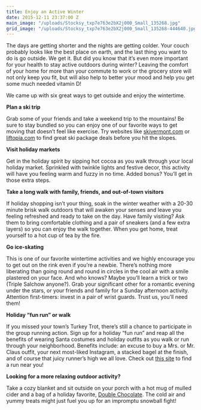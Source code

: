 ```yaml
---
title: Enjoy an Active Winter
date: 2015-12-11 23:37:00 Z
main_image: "/uploads/Stocksy_txp7e763e2bX2j000_Small_135268.jpg"
grid_image: "/uploads/Stocksy_txp7e763e2bX2j000_Small_135268-444640.jpg"
---
```


The days are getting shorter and the nights are getting colder. Your couch probably looks like the best place on earth, and the last thing you want to do is go outside. We get it.  But did you know that it’s even more important for your health to stay active outdoors during winter? Leaving the comfort of your home for more than your commute to work or the grocery store will not only keep you fit, but will also help to better your mood and help you get some much needed vitamin D!

We came up with six great ways to get outside and enjoy the wintertime.

**Plan a ski trip**

Grab some of your friends and take a weekend trip to the mountains! Be sure to stay bundled so you can enjoy one of our favorite ways to get moving that doesn’t feel like exercise. Try websites like <a href="http://www.skivermont.com/deals" target="_blank">skivermont.com</a> or <a href="http://www.liftopia.com" target="_blank">liftopia.com</a> to find great ski package deals before you hit the slopes.

**Visit holiday markets**

Get in the holiday spirit by sipping hot cocoa as you walk through your local holiday market. Sprinkled with twinkle lights and festive decor, this activity will have you feeling warm and fuzzy in no time. Added bonus?  You’ll get in those extra steps.

**Take a long walk with family, friends, and out-of-town visitors**

If holiday shopping isn’t your thing, soak in the winter weather with a 20-30 minute brisk walk outdoors that will awaken your senses and leave you feeling refreshed and ready to take on the day. Have family visiting? Ask them to bring comfortable clothing and a pair of sneakers (and a few extra layers) so you can enjoy the walk together. When you get home, treat yourself to a hot cup of tea by the fire.

**Go ice-skating**

This is one of our favorite wintertime activities and we highly encourage you to get out on the rink even if you’re a newbie. There’s nothing more liberating than going round and round in circles in the cool air with a smile plastered on your face. And who knows? Maybe you’ll learn a trick or two (Triple Salchow anyone?). Grab your significant other for a romantic evening under the stars, or your friends and family for a Sunday afternoon activity. Attention first-timers: invest in a pair of wrist guards. Trust us, you’ll need them!

**Holiday “fun run” or walk**

If you missed your town’s Turkey Trot, there’s still a chance to participate in the group running action. Sign up for a holiday “fun run” and reap all the benefits of wearing Santa costumes and holiday outfits as you walk or run through your neighborhood. Benefits include: an excuse to buy a Mrs. or Mr. Claus outfit, your next most-liked Instagram, a stacked bagel at the finish, and of course that juicy runner’s high we all love. Check out <a href="http://www.runningintheusa.com/" target="_blank">this site</a> to find a run near you!

**Looking for a more relaxing outdoor activity?**

Take a cozy blanket and sit outside on your porch with a hot mug of mulled cider and a bag of a holiday favorite, [Double Chocolate](/snacks/double-chocolate/). The cold air and yummy treats might just fuel you up for an impromptu snowball fight!